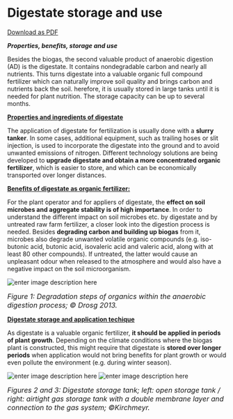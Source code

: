 ﻿# Digestate storage and use
[Download as PDF](https://storage.googleapis.com/dibicoo-matchmaking-tool.appspot.com/factsheets/DiBiCoo%20D.2.2%20Factsheet%2008%20Digestate%20Storage%20and%20Use_NEW.pdf)

***Properties, benefits, storage and use***


Besides the biogas, the second valuable product of anaerobic digestion (AD) is the digestate. It contains nondegradable carbon and nearly all nutrients. This turns digestate into a valuable organic full compound fertilizer which can naturally improve soil quality and brings carbon and nutrients back the soil.  herefore, it is usually stored in large tanks until it is needed for plant nutrition. The storage capacity can be up to several months. 

<ins>**Properties and ingredients of digestate**</ins>

The application of digestate for fertilization is usually done with a **slurry tanker**. In some cases, additional equipment, such as trailing hoses or slit injection, is used to incorporate the digestate into the ground and to avoid unwanted emissions of nitrogen. Different technology solutions are being
developed to **upgrade digestate and obtain a more concentrated organic fertilizer**, which is easier to store, and which can be economically transported over longer distances.

<ins>**Benefits of digestate as organic fertilizer:**</ins>

For the plant operator and for appliers of digestate, the **effect on soil microbes and aggregate stability is of high importance**. In order to understand the different impact on soil microbes etc. by digestate and by untreated raw farm fertilizer, a closer look into the digestion process is needed. Besides **degrading carbon and building up biogas** from it, microbes also degrade unwanted volatile organic compounds (e.g. iso-butonic acid, butonic acid, isovaleric acid and valeric acid, along with at least 80 other compounds). If untreated, the latter would cause an unpleasant odour when released to the atmosphere and would also have a negative impact on the soil microorganism.

![enter image description here](https://storage.googleapis.com/dibicoo-matchmaking-tool.appspot.com/factsheets/image-08_1.png)

<font size="3">*Figure 1: Degradation steps of organics within the anaerobic digestion process; © Drosg 2013.*</font>

<ins>**Digestate storage and application techique**</ins>

As digestate is a valuable organic fertilizer, **it should be applied in periods of plant growth**. Depending on the climate conditions where the biogas plant is
constructed, this might require that digestate is **stored over longer periods** when application would not bring benefits for plant growth or would even pollute the environment (e.g. during winter season).

![enter image description here](https://storage.googleapis.com/dibicoo-matchmaking-tool.appspot.com/factsheets/image-08_2.png)
![enter image description here](https://storage.googleapis.com/dibicoo-matchmaking-tool.appspot.com/factsheets/image-08_3.png)

<font size="3">*Figures 2 and 3: Digestate storage tank; left: open storage tank / right: airtight gas storage tank with a double membrane layer and connection to the gas system; ©Kirchmeyr.*</font>
